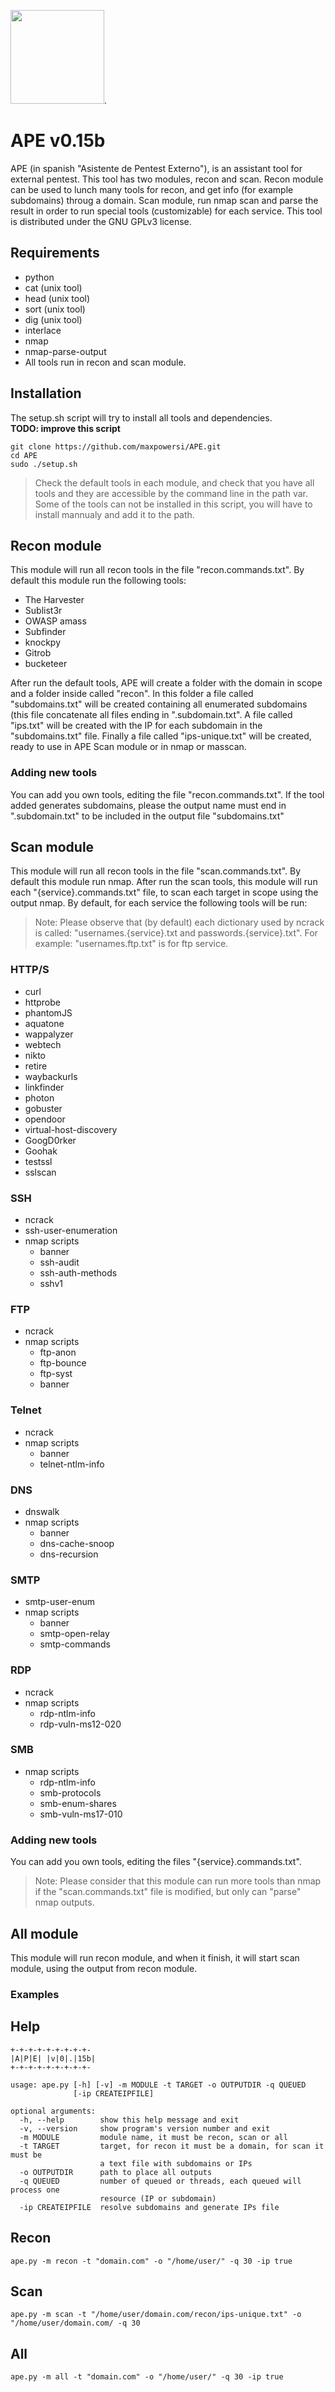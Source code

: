 
<img  src="https://github.com/maxpowersi/ape/raw/master/logo.png"  width="150"  height="150">.
# APE v0.15b
APE (in spanish "Asistente de Pentest Externo"), is an assistant tool for external pentest. This tool has two modules, recon and scan. Recon module can be used to lunch many tools for recon, and get info (for example subdomains) throug a domain. Scan module, run nmap scan and parse the result in order to run special tools (customizable) for each service. This tool is distributed under the GNU GPLv3 license.
## Requirements
- python
- cat (unix tool)
- head (unix tool)
- sort (unix tool)
- dig (unix tool)
- interlace
- nmap
- nmap-parse-output
- All tools run in recon and scan module.
## Installation
The setup.sh script will try to install all tools and dependencies. <br/>
**TODO: improve this script**
```
git clone https://github.com/maxpowersi/APE.git
cd APE
sudo ./setup.sh
```
>Check the default tools in each module, and check that you have all tools and they are accessible by the command line in the path var. Some of the tools can not be installed in this script, you will have to install mannualy and add it to the path.

## Recon module
This module will run all recon tools in the file "recon.commands.txt". By default this module run the following tools:
- The Harvester
- Sublist3r
- OWASP amass
- Subfinder
- knockpy
- Gitrob
- bucketeer

After run the default tools, APE will create a folder with the domain in scope and a folder inside called "recon". In this folder a file called "subdomains.txt" will be created containing all enumerated subdomains (this file concatenate all files ending in ".subdomain.txt". A file called "ips.txt" will be created with the IP for each subdomain in the "subdomains.txt" file. Finally a file called "ips-unique.txt" will be created, ready to use in APE Scan module or in nmap or masscan.

### Adding new tools
You can add you own tools, editing the file "recon.commands.txt". If the tool added generates subdomains, please the output name must end in ".subdomain.txt" to be included in the output  file "subdomains.txt"
## Scan module
This module will run all recon tools in the file "scan.commands.txt". By default this module run nmap. After run the scan tools, this module will run each "{service}.commands.txt" file, to scan each target in scope using the output nmap. By default, for each service the following tools will be run:

>Note: Please observe  that (by default) each dictionary used by ncrack is called:
"usernames.{service}.txt and passwords.{service}.txt". For example:
"usernames.ftp.txt" is for ftp service.
### HTTP/S
- curl
- httprobe
- phantomJS
- aquatone
- wappalyzer
- webtech
- nikto
- retire
- waybackurls
- linkfinder
- photon
- gobuster
- opendoor
- virtual-host-discovery
- GoogD0rker
- Goohak
- testssl
- sslscan
### SSH
- ncrack
- ssh-user-enumeration
- nmap scripts
	- banner
	- ssh-audit
	- ssh-auth-methods
	- sshv1
### FTP
- ncrack
- nmap scripts
	- ftp-anon
	- ftp-bounce
	- ftp-syst
	- banner
### Telnet
- ncrack
- nmap scripts
	- banner
	-  telnet-ntlm-info
### DNS
- dnswalk
- nmap scripts
	- banner
	- dns-cache-snoop
	- dns-recursion
### SMTP
- smtp-user-enum
- nmap scripts
	- banner
	- smtp-open-relay
	- smtp-commands
### RDP
- ncrack
- nmap scripts
	- rdp-ntlm-info
	- rdp-vuln-ms12-020
### SMB
- nmap scripts
	- rdp-ntlm-info
	- smb-protocols
	- smb-enum-shares
	- smb-vuln-ms17-010
### Adding new tools
You can add you own tools, editing the files "{service}.commands.txt". 
>Note: Please consider that this module can run more tools than nmap if the "scan.commands.txt" file is modified, but only can "parse" nmap outputs.
## All module
This module will run recon module, and when it finish, it will start scan module, using the output from recon module.
### Examples
## Help
```
+-+-+-+-+-+-+-+-+-
|A|P|E| |v|0|.|15b|
+-+-+-+-+-+-+-+-+-

usage: ape.py [-h] [-v] -m MODULE -t TARGET -o OUTPUTDIR -q QUEUED
              [-ip CREATEIPFILE]

optional arguments:
  -h, --help        show this help message and exit
  -v, --version     show program's version number and exit
  -m MODULE         module name, it must be recon, scan or all
  -t TARGET         target, for recon it must be a domain, for scan it must be
                    a text file with subdomains or IPs
  -o OUTPUTDIR      path to place all outputs
  -q QUEUED         number of queued or threads, each queued will process one
                    resource (IP or subdomain)
  -ip CREATEIPFILE  resolve subdomains and generate IPs file
```
## Recon
```
ape.py -m recon -t "domain.com" -o "/home/user/" -q 30 -ip true
```
## Scan
```
ape.py -m scan -t "/home/user/domain.com/recon/ips-unique.txt" -o "/home/user/domain.com/ -q 30
```
## All
```
ape.py -m all -t "domain.com" -o "/home/user/" -q 30 -ip true
```
